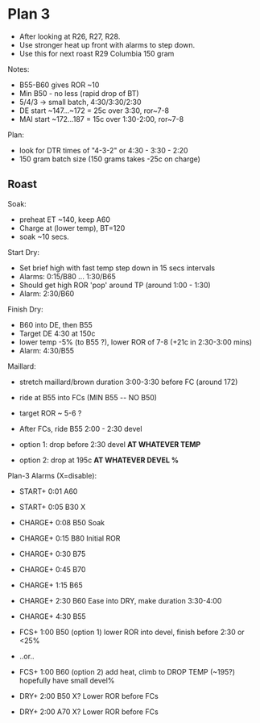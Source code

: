 
# Plan 3

 - After looking at R26, R27, R28.
 - Use stronger heat up front with alarms to step down.
 - Use this for next roast R29 Columbia 150 gram

Notes:
 - B55-B60 gives ROR ~10
 - Min B50 - no less (rapid drop of BT)
 - 5/4/3 -> small batch, 4:30/3:30/2:30
 - DE start ~147...~172 = 25c over 3:30, ror~7-8
 - MAI start ~172...187 = 15c over 1:30-2:00, ror~7-8

Plan:
 - look for DTR times of "4-3-2" or 4:30 - 3:30 - 2:20
 - 150 gram batch size (150 grams takes -25c on charge)

## Roast

Soak:
 - preheat ET ~140, keep A60
 - Charge at (lower temp), BT=120
 - soak ~10 secs.

Start Dry:
 - Set brief high with fast temp step down in 15 secs intervals
 - Alarms: 0:15/B80 ... 1:30/B65
 - Should get high ROR 'pop' around TP (around 1:00 - 1:30)
 - Alarm: 2:30/B60

Finish Dry:
 - B60 into DE, then B55
 - Target DE 4:30 at 150c
 - lower temp -5% (to B55 ?), lower ROR of 7-8 (+21c in 2:30-3:00 mins)
 - Alarm: 4:30/B55

Maillard:
 - stretch maillard/brown duration 3:00-3:30 before FC (around 172)
 - ride at B55 into FCs (MIN B55 -- NO B50)
 - target ROR ~ 5-6 ?
 - After FCs, ride B55 2:00 - 2:30 devel

 - option 1: drop before 2:30 devel **AT WHATEVER TEMP**
 - option 2: drop at 195c  **AT WHATEVER DEVEL %**

Plan-3 Alarms (X=disable):
 - START+  0:01 A60
 - START+  0:05 B30  X

 - CHARGE+ 0:08 B50  Soak
 - CHARGE+ 0:15 B80  Initial ROR
 - CHARGE+ 0:30 B75
 - CHARGE+ 0:45 B70
 - CHARGE+ 1:15 B65

 - CHARGE+ 2:30 B60  Ease into DRY, make duration 3:30-4:00
 - CHARGE+ 4:30 B55

 - FCS+    1:00 B50  (option 1) lower ROR into devel, finish before 2:30 or <25%
 - ..or..
 - FCS+    1:00 B60  (option 2) add heat, climb to DROP TEMP (~195?) hopefully have small devel%

 - DRY+    2:00 B50  X?     Lower ROR before FCs
 - DRY+    2:00 A70  X?     Lower ROR before FCs



